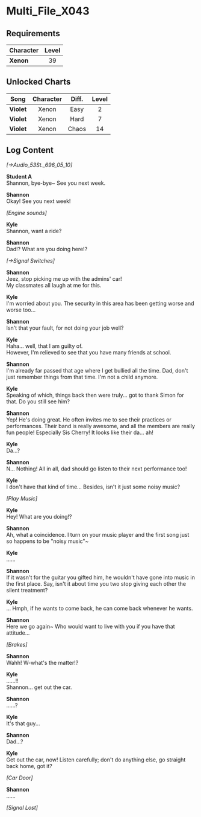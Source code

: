 # Multi_File_X043
## Requirements
|Character|Level|
|---------|:---:|
|**Xenon**| 39  |

## Unlocked Charts
|   Song   |Character|Diff.|Level|
|----------|:-------:|:---:|:---:|
|**Violet**|  Xenon  |Easy |  2  |
|**Violet**|  Xenon  |Hard |  7  |
|**Violet**|  Xenon  |Chaos| 14  |

## Log Content
*[→Audio\_53St.\_696\_05\_10]*

**Student A**<br>
Shannon, bye\-bye~ See you next week.

**Shannon**<br>
Okay! See you next week!

*\[Engine sounds\]*

**Kyle**<br>
Shannon, want a ride?

**Shannon**<br>
Dad!? What are you doing here!?

*[→Signal Switches]*

**Shannon**<br>
Jeez, stop picking me up with the admins' car!<br>
My classmates all laugh at me for this.

**Kyle**<br>
I'm worried about you. The security in this area has been getting worse and worse too...

**Shannon**<br>
Isn't that your fault, for not doing your job well?

**Kyle**<br>
Haha... well, that I am guilty of.<br>
However, I'm relieved to see that you have many friends at school.

**Shannon**<br>
I'm already far passed that age where I get bullied all the time. Dad, don't just remember things from that time. I'm not a child anymore.

**Kyle**<br>
Speaking of which, things back then were truly... got to thank Simon for that. Do you still see him?

**Shannon**<br>
Yep! He's doing great. He often invites me to see their practices or performances. Their band is really awesome, and all the members are really fun people! Especially Sis Cherry! It looks like their da... ah!

**Kyle**<br>
Da...?

**Shannon**<br>
N... Nothing! All in all, dad should go listen to their next performance too!

**Kyle**<br>
I don't have that kind of time... Besides, isn't it just some noisy music?

*\[Play Music\]*

**Kyle**<br>
Hey! What are you doing!?

**Shannon**<br>
Ah, what a coincidence. I turn on your music player and the first song just so happens to be "noisy music"~

**Kyle**<br>
......

**Shannon**<br>
If it wasn't for the guitar you gifted him, he wouldn't have gone into music in the first place. Say, isn't it about time you two stop giving each other the silent treatment?

**Kyle**<br>
... Hmph, if he wants to come back, he can come back whenever he wants.

**Shannon**<br>
Here we go again~ Who would want to live with you if you have that attitude...

*\[Brakes\]*

**Shannon**<br>
Wahh! W\-what's the matter!?

**Kyle**<br>
......!!<br>
Shannon... get out the car.

**Shannon**<br>
......?

**Kyle**<br>
It's that guy...

**Shannon**<br>
Dad...?

**Kyle**<br>
Get out the car, now! Listen carefully; don't do anything else, go straight back home, got it?

*\[Car Door\]*

**Shannon**<br>
......

*[Signal Lost]*
